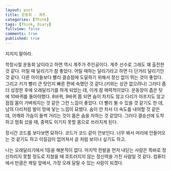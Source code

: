 ```yaml
---
layout: post
title: 운동회 - 계주.
categories: [Think]
tags: [Think, Diary]
fullview: false
comments: true
published: true
---
```


지치지 말아라.

학창시절 운동회 날이라고 하면 역시 계주가 주인공이다. 계주 선수로 그래도 꽤 출전한 것 같다. 어릴 때 달리기가 참 좋았다. 어릴 때하는 달리기라고 하면 다 단거리 달리기인 것 같다. 다른 아이들보다 빨리 결승점에 도달하기 위해서 정신 없이 뛰는 것이 좋았다. 그리고 키가 빨리 큰 탓인지 빠른 편에 속했던 것 같다.(키와는 상관 없으려나) 그러다 좀더 성장한 후에 오래달리기를 하게 되었는 데, 이게 참 매력적이었다. 운동장이 좁은 탓에 10바퀴를 돌아야했다. 8바퀴, 9바퀴 쯤 되면 숨이 차지도 않고 다리가 아프지도 않고 점점 몸이 가벼워지는 것 같은 그런 느낌이 좋았다. 더 빨리 뛸 수 있을 것 같기도 한 데, 남의 다리처럼 발이 땅에 닿는 느낌이 묘했다. 숨이 안 차서 더 속도를 내야할 것 같은 데, 어깨와 가슴이 들썩 거리는 것이 몸은 숨을 차하는 것 같았다. 그러다 결승선에 도착하고 멈춰 섰을 때, 중력도 이기지 못할 몸으로 쓰러지게 된다.

장시간 코드를 보다보면 묘하다. 코드가 코드 같이 안보인다. 너무 봐서 머리에 안들어오는 것 같기도 하고 이질감이 없어져서 글 처럼 보이나 싶기도 하고.

나는 오래달리기에서 1등을 해본적이 없다. 마지막 한발을 먼저 내딛는 사람은 똑바로 정신차리지 못할 정도로 지쳤을 때 흐트러지지 않는 정신력을 가진 사람일 것 같다. 컴퓨터에서 만큼은 제일 앞에서,  가장 오래 달릴 수 있는 사람이 되겠다.
